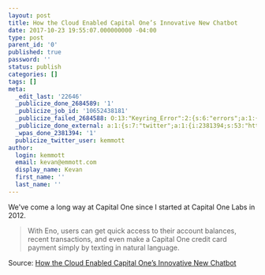 ```yaml
---
layout: post
title: How the Cloud Enabled Capital One’s Innovative New Chatbot
date: 2017-10-23 19:55:07.000000000 -04:00
type: post
parent_id: '0'
published: true
password: ''
status: publish
categories: []
tags: []
meta:
  _edit_last: '22646'
  _publicize_done_2684589: '1'
  _publicize_job_id: '10652438181'
  _publicize_failed_2684588: O:13:"Keyring_Error":2:{s:6:"errors";a:1:{s:21:"keyring-request-error";a:1:{i:0;a:6:{s:7:"headers";O:42:"Requests_Utility_CaseInsensitiveDictionary":1:{s:7:"
  _publicize_done_external: a:1:{s:7:"twitter";a:1:{i:2381394;s:53:"https://twitter.com/kemmott/status/922552000079892481";}}
  _wpas_done_2381394: '1'
  publicize_twitter_user: kemmott
author:
  login: kemmott
  email: kevan@emmott.com
  display_name: Kevan
  first_name: ''
  last_name: ''
---
```

<p>We've come a long way at Capital One since I started at Capital One Labs in 2012.</p>
<blockquote><p>With Eno, users can get quick access to their account balances, recent transactions, and even make a Capital One credit card payment simply by texting in natural language.</p></blockquote>
<p>Source: <a href="https://medium.com/capitalonetech/how-the-cloud-enabled-capital-ones-innovative-new-chatbot-d77e3f3aa887">How the Cloud Enabled Capital One’s Innovative New Chatbot</a></p>
